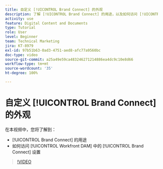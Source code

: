```yaml
---
title: 自定义 [!UICONTROL Brand Connect] 的外观
description: 了解 [!UICONTROL Brand Connect] 的用途，以及如何访问 [!UICONTROL Workfront DAM] 中的 [!UICONTROL Brand Connect] 设置。
activity: use
feature: Digital Content and Documents
type: Tutorial
role: User
level: Beginner
team: Technical Marketing
jira: KT-8979
exl-id: 97b51b63-0ad3-4751-aed8-afc77a9560bc
doc-type: video
source-git-commit: a25a49e59ca483246271214886ea4dc9c10e8d66
workflow-type: tm+mt
source-wordcount: '35'
ht-degree: 100%

---
```


# 自定义 [!UICONTROL Brand Connect] 的外观

在本视频中，您将了解到：

* [!UICONTROL Brand Connect] 的用途
* 如何访问 [!UICONTROL Workfront DAM] 中的 [!UICONTROL Brand Connect] 设置

>[!VIDEO](https://video.tv.adobe.com/v/335241/?quality=12&learn=on)
